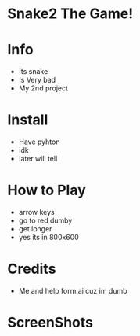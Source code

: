 # Snake2 The Game!



# Info
+ Its snake
+ Is Very bad
+ My 2nd project

# Install
+ Have pyhton
+ idk
+ later will tell

# How to Play
+ arrow keys
+ go to red dumby
+ get longer
+ yes its in 800x600

# Credits
+ Me and help form ai cuz im dumb

# ScreenShots

